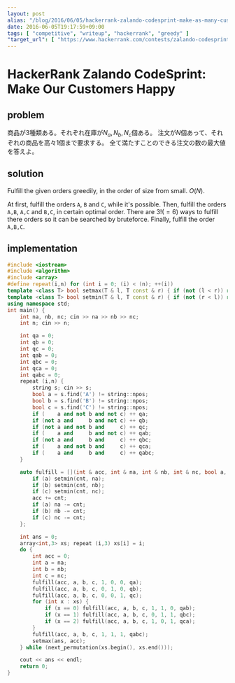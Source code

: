 ```yaml
---
layout: post
alias: "/blog/2016/06/05/hackerrank-zalando-codesprint-make-as-many-customers-happy-as-possible/"
date: 2016-06-05T19:17:59+09:00
tags: [ "competitive", "writeup", "hackerrank", "greedy" ]
"target_url": [ "https://www.hackerrank.com/contests/zalando-codesprint/challenges/make-as-many-customers-happy-as-possible-" ]
---
```


# HackerRank Zalando CodeSprint: Make Our Customers Happy

## problem

商品が$3$種類ある。それぞれ在庫が$N_a, N_b, N_c$個ある。
注文が$N$個あって、それぞれの商品を高々$1$個まで要求する。
全て満たすことのできる注文の数の最大値を答えよ。

## solution

Fulfill the given orders greedily, in the order of size from small. $O(N)$.

At first, fulfill the orders `A`, `B` and `C`, while it's possible.
Then, fulfill the orders `A,B`, `A,C` and `B,C`, in certain optimal order.
There are $3! (= 6)$ ways to fulfill there orders so it can be searched by bruteforce.
Finally, fulfill the order `A,B,C`.

## implementation

``` c++
#include <iostream>
#include <algorithm>
#include <array>
#define repeat(i,n) for (int i = 0; (i) < (n); ++(i))
template <class T> bool setmax(T & l, T const & r) { if (not (l < r)) return false; l = r; return true; }
template <class T> bool setmin(T & l, T const & r) { if (not (r < l)) return false; l = r; return true; }
using namespace std;
int main() {
    int na, nb, nc; cin >> na >> nb >> nc;
    int n; cin >> n;

    int qa = 0;
    int qb = 0;
    int qc = 0;
    int qab = 0;
    int qbc = 0;
    int qca = 0;
    int qabc = 0;
    repeat (i,n) {
        string s; cin >> s;
        bool a = s.find('A') != string::npos;
        bool b = s.find('B') != string::npos;
        bool c = s.find('C') != string::npos;
        if (    a and not b and not c) ++ qa;
        if (not a and     b and not c) ++ qb;
        if (not a and not b and     c) ++ qc;
        if (    a and     b and not c) ++ qab;
        if (not a and     b and     c) ++ qbc;
        if (    a and not b and     c) ++ qca;
        if (    a and     b and     c) ++ qabc;
    }

    auto fulfill = [](int & acc, int & na, int & nb, int & nc, bool a, bool b, bool c, int cnt) {
        if (a) setmin(cnt, na);
        if (b) setmin(cnt, nb);
        if (c) setmin(cnt, nc);
        acc += cnt;
        if (a) na -= cnt;
        if (b) nb -= cnt;
        if (c) nc -= cnt;
    };

    int ans = 0;
    array<int,3> xs; repeat (i,3) xs[i] = i;
    do {
        int acc = 0;
        int a = na;
        int b = nb;
        int c = nc;
        fulfill(acc, a, b, c, 1, 0, 0, qa);
        fulfill(acc, a, b, c, 0, 1, 0, qb);
        fulfill(acc, a, b, c, 0, 0, 1, qc);
        for (int x : xs) {
            if (x == 0) fulfill(acc, a, b, c, 1, 1, 0, qab);
            if (x == 1) fulfill(acc, a, b, c, 0, 1, 1, qbc);
            if (x == 2) fulfill(acc, a, b, c, 1, 0, 1, qca);
        }
        fulfill(acc, a, b, c, 1, 1, 1, qabc);
        setmax(ans, acc);
    } while (next_permutation(xs.begin(), xs.end()));

    cout << ans << endl;
    return 0;
}
```
